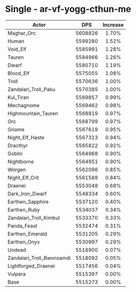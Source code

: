 # Single - ar-vf-yogg-cthun-me
| Actor | DPS | Increase |
|---|:---:|:---:|
|Maghar_Orc|5608826|1.70%|
|Human|5599280|1.52%|
|Void_Elf|5585991|1.28%|
|Tauren|5584966|1.26%|
|Dwarf|5580710|1.19%|
|Blood_Elf|5575055|1.08%|
|Troll|5570636|1.00%|
|Zandalari_Troll_Paku|5570385|1.00%|
|Kul_Tiran|5569857|0.99%|
|Mechagnome|5569462|0.98%|
|Highmountain_Tauren|5568819|0.97%|
|Orc|5568799|0.97%|
|Gnome|5567619|0.95%|
|Night_Elf_Haste|5567313|0.94%|
|Dracthyr|5565822|0.92%|
|Goblin|5564968|0.90%|
|Nightborne|5564951|0.90%|
|Worgen|5562096|0.85%|
|Night_Elf_Crit|5561588|0.84%|
|Draenei|5553048|0.68%|
|Dark_Iron_Dwarf|5548334|0.60%|
|Earthen_Sapphire|5537120|0.40%|
|Earthen_Ruby|5534037|0.34%|
|Zandalari_Troll_Kimbul|5533370|0.33%|
|Panda_Feast|5532474|0.31%|
|Earthen_Emerald|5531205|0.29%|
|Earthen_Onyx|5530997|0.29%|
|Undead|5518900|0.07%|
|Zandalari_Troll_Bwonsamdi|5518092|0.05%|
|Lightforged_Draenei|5517456|0.04%|
|Vulpera|5515397|0.00%|
|Base|5515273|0.00%|
